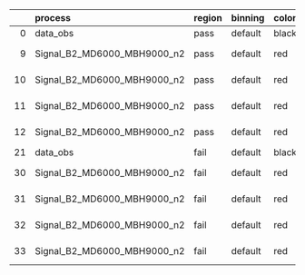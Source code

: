 |    | process                     | region   | binning   | color   | process_type   |   scale | variation   | source_filename                                                      | source_histname    | alias                       | title     |   combine_idx |     lnN |   shapes | syst_type   | direction   | variation_alias   |
|---:|:----------------------------|:---------|:----------|:--------|:---------------|--------:|:------------|:---------------------------------------------------------------------|:-------------------|:----------------------------|:----------|--------------:|--------:|---------:|:------------|:------------|:------------------|
|  0 | data_obs                    | pass     | default   | black   | DATA           |       1 | nominal     | ./histograms_for_2DAlphabet_v18//BH_Data.root                        | hpass              | Data                        | Data      |           nan | nan     |      nan | nan         | nan         | nan               |
|  9 | Signal_B2_MD6000_MBH9000_n2 | pass     | default   | red     | SIGNAL         |       1 | lumi        | ./histograms_for_2DAlphabet_v18//BH_Signal_B2_MD6000_MBH9000_n2.root | hpass              | Signal_B2_MD6000_MBH9000_n2 | BH signal |           nan |   1.016 |      nan | lnN         | nan         | nan               |
| 10 | Signal_B2_MD6000_MBH9000_n2 | pass     | default   | red     | SIGNAL         |       1 | SVM         | ./histograms_for_2DAlphabet_v18//BH_Signal_B2_MD6000_MBH9000_n2.root | hpass_SVMsyst_up   | Signal_B2_MD6000_MBH9000_n2 | BH signal |           nan | nan     |        1 | shapes      | Up          | SVMsyst           |
| 11 | Signal_B2_MD6000_MBH9000_n2 | pass     | default   | red     | SIGNAL         |       1 | SVM         | ./histograms_for_2DAlphabet_v18//BH_Signal_B2_MD6000_MBH9000_n2.root | hpass_SVMsyst_down | Signal_B2_MD6000_MBH9000_n2 | BH signal |           nan | nan     |        1 | shapes      | Down        | SVMsyst           |
| 12 | Signal_B2_MD6000_MBH9000_n2 | pass     | default   | red     | SIGNAL         |       1 | nominal     | ./histograms_for_2DAlphabet_v18//BH_Signal_B2_MD6000_MBH9000_n2.root | hpass              | Signal_B2_MD6000_MBH9000_n2 | BH signal |           nan | nan     |      nan | nan         | nan         | nan               |
| 21 | data_obs                    | fail     | default   | black   | DATA           |       1 | nominal     | ./histograms_for_2DAlphabet_v18//BH_Data.root                        | hfail              | Data                        | Data      |           nan | nan     |      nan | nan         | nan         | nan               |
| 30 | Signal_B2_MD6000_MBH9000_n2 | fail     | default   | red     | SIGNAL         |       1 | lumi        | ./histograms_for_2DAlphabet_v18//BH_Signal_B2_MD6000_MBH9000_n2.root | hfail              | Signal_B2_MD6000_MBH9000_n2 | BH signal |           nan |   1.016 |      nan | lnN         | nan         | nan               |
| 31 | Signal_B2_MD6000_MBH9000_n2 | fail     | default   | red     | SIGNAL         |       1 | SVM         | ./histograms_for_2DAlphabet_v18//BH_Signal_B2_MD6000_MBH9000_n2.root | hfail_SVMsyst_up   | Signal_B2_MD6000_MBH9000_n2 | BH signal |           nan | nan     |        1 | shapes      | Up          | SVMsyst           |
| 32 | Signal_B2_MD6000_MBH9000_n2 | fail     | default   | red     | SIGNAL         |       1 | SVM         | ./histograms_for_2DAlphabet_v18//BH_Signal_B2_MD6000_MBH9000_n2.root | hfail_SVMsyst_down | Signal_B2_MD6000_MBH9000_n2 | BH signal |           nan | nan     |        1 | shapes      | Down        | SVMsyst           |
| 33 | Signal_B2_MD6000_MBH9000_n2 | fail     | default   | red     | SIGNAL         |       1 | nominal     | ./histograms_for_2DAlphabet_v18//BH_Signal_B2_MD6000_MBH9000_n2.root | hfail              | Signal_B2_MD6000_MBH9000_n2 | BH signal |           nan | nan     |      nan | nan         | nan         | nan               |